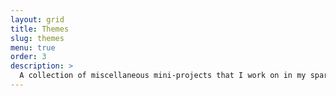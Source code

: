 ```yaml
---
layout: grid
title: Themes
slug: themes
menu: true
order: 3
description: >
  A collection of miscellaneous mini-projects that I work on in my spare time.
---
```

